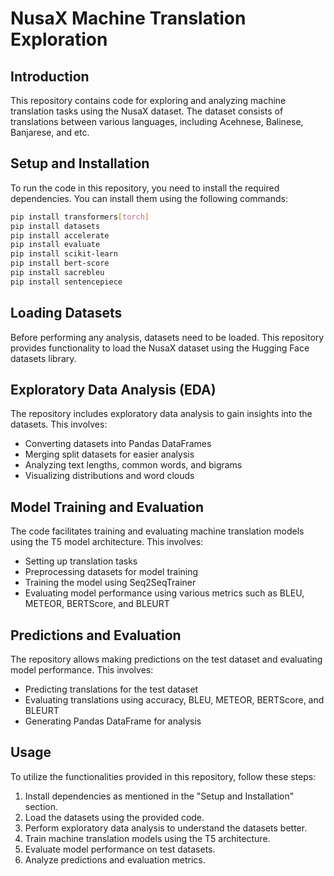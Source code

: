 # NusaX Machine Translation Exploration

## Introduction
This repository contains code for exploring and analyzing machine translation tasks using the NusaX dataset. The dataset consists of translations between various languages, including Acehnese, Balinese, Banjarese, and etc.

## Setup and Installation
To run the code in this repository, you need to install the required dependencies. You can install them using the following commands:

```bash
pip install transformers[torch]
pip install datasets
pip install accelerate
pip install evaluate
pip install scikit-learn
pip install bert-score
pip install sacrebleu
pip install sentencepiece
```

## Loading Datasets
Before performing any analysis, datasets need to be loaded. This repository provides functionality to load the NusaX dataset using the Hugging Face datasets library.

## Exploratory Data Analysis (EDA)
The repository includes exploratory data analysis to gain insights into the datasets. This involves:
- Converting datasets into Pandas DataFrames
- Merging split datasets for easier analysis
- Analyzing text lengths, common words, and bigrams
- Visualizing distributions and word clouds

## Model Training and Evaluation
The code facilitates training and evaluating machine translation models using the T5 model architecture. This involves:
- Setting up translation tasks
- Preprocessing datasets for model training
- Training the model using Seq2SeqTrainer
- Evaluating model performance using various metrics such as BLEU, METEOR, BERTScore, and BLEURT

## Predictions and Evaluation
The repository allows making predictions on the test dataset and evaluating model performance. This involves:
- Predicting translations for the test dataset
- Evaluating translations using accuracy, BLEU, METEOR, BERTScore, and BLEURT
- Generating Pandas DataFrame for analysis

## Usage
To utilize the functionalities provided in this repository, follow these steps:
1. Install dependencies as mentioned in the "Setup and Installation" section.
2. Load the datasets using the provided code.
3. Perform exploratory data analysis to understand the datasets better.
4. Train machine translation models using the T5 architecture.
5. Evaluate model performance on test datasets.
6. Analyze predictions and evaluation metrics.
